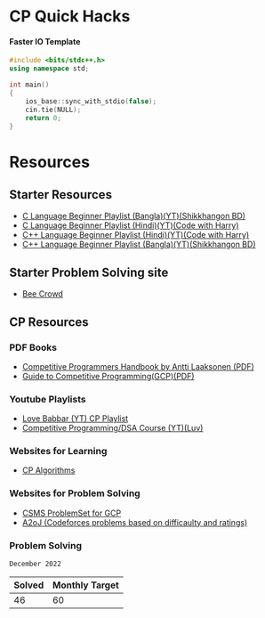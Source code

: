 # CP Quick Hacks

#### Faster IO Template
``` cpp
#include <bits/stdc++.h>
using namespace std;

int main()
{
    ios_base::sync_with_stdio(false);
    cin.tie(NULL);
    return 0;
}
```
# Resources
## Starter Resources

- [C Language Beginner Playlist (Bangla)(YT)(Shikkhangon BD)](https://youtube.com/playlist?list=PLeqnvPK4PpyXHyRzADqWac6CK_vXoP9Cm)
- [C Language Beginner Playlist (Hindi)(YT)(Code with Harry)](https://youtube.com/playlist?list=PLu0W_9lII9aiXlHcLx-mDH1Qul38wD3aR)
- [C++ Language Beginner Playlist (Hindi)(YT)(Code with Harry)](https://youtube.com/playlist?list=PLu0W_9lII9agpFUAlPFe_VNSlXW5uE0YL)
- [C++ Language Beginner Playlist (Bangla)(YT)(Shikkhangon BD)](https://youtube.com/playlist?list=PLeqnvPK4PpyWsjZvgLTRcc-dkPQXc8SHc)

## Starter Problem Solving site
- [Bee Crowd](https://www.beecrowd.com.br/)

## CP Resources
### PDF Books

- [Competitive Programmers Handbook by Antti Laaksonen (PDF)](./resources/Competitive-programmers-hand-book-Antti-Laaksonen.pdf)
- [Guide to Competitive Programming(GCP)(PDF)](./resources/Guide%20to%20Competitive%20Programming.pdf)

### Youtube Playlists

- [Love Babbar (YT) CP Playlist](https://youtube.com/playlist?list=PL4PCksYQGLJOcaPLgeMFaxaHigPFjBuTG)
- [Competitive Programming/DSA Course (YT)(Luv)](https://youtube.com/playlist?list=PLauivoElc3ggagradg8MfOZreCMmXMmJ-)

### Websites for Learning

- [CP Algorithms](https://cp-algorithms.com/)

### Websites for Problem Solving

- [CSMS ProblemSet for GCP](https://cses.fi/problemset/)
- [A2oJ (Codeforces problems based on difficaulty and ratings)](https://earthshakira.github.io/a2oj-clientside/server/Ladders.html)


### Problem Solving
`December 2022`

| Solved             | Monthly Target                                                     |
| -----------------  | ------------------------------------------------------------------ |
| 46                 |                              60                                    |

